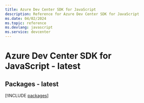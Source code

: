 ```yaml
---
title: Azure Dev Center SDK for JavaScript
description: Reference for Azure Dev Center SDK for JavaScript
ms.date: 04/02/2024
ms.topic: reference
ms.devlang: javascript
ms.service: devcenter
---
```

# Azure Dev Center SDK for JavaScript - latest
## Packages - latest
[!INCLUDE [packages](dev-center-index.md)]